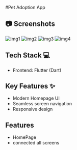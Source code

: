 #Pet Adoption App

## 📷 Screenshots
<img src="https://i.postimg.cc/HLGLz5VG/1.png" alt="img1">
<img src="https://i.postimg.cc/d30Q3jSC/2.png" alt="img2">
<img src="https://i.postimg.cc/GtSLyTZ5/3.png" alt="img3">
<img src="https://i.postimg.cc/mDj2T5VR/4.png" alt="img4">


## Tech Stack 💻
- Frontend: Flutter (Dart)


## Key Features ✨
- Modern Homepage UI
- Seamless screen navigation
- Responsive design

## Features
- HomePage                         
- connected all screens

         
    
